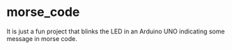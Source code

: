 # morse_code
It is just a fun project that blinks the LED in an Arduino UNO indicating some message in morse code.
